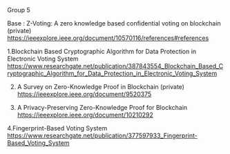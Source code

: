 Group 5

Base : Z-Voting: A zero knowledge based confidential voting on blockchain (private)
https://ieeexplore.ieee.org/document/10570116/references#references

1.Blockchain Based Cryptographic Algorithm for Data Protection in Electronic Voting System 
https://www.researchgate.net/publication/387843554_Blockchain_Based_Cryptographic_Algorithm_for_Data_Protection_in_Electronic_Voting_System

2. A Survey on Zero-Knowledge Proof in Blockchain (private)
https://ieeexplore.ieee.org/document/9520375

3. A Privacy-Preserving Zero-Knowledge Proof for Blockchain
https://ieeexplore.ieee.org/document/10210292

4.Fingerprint-Based Voting System
https://www.researchgate.net/publication/377597933_Fingerprint-Based_Voting_System
 


